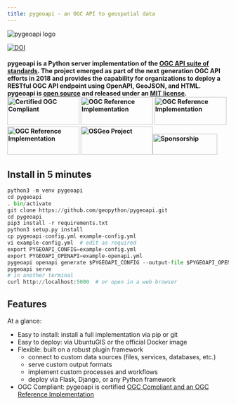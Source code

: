 ```yaml
---
title: pygeoapi - an OGC API to geospatial data
---
```


![pygeoapi logo](img/pygeoapi-logo.png "pygeoapi logo")

[![DOI](https://zenodo.org/badge/121585259.svg)](https://zenodo.org/badge/latestdoi/121585259)

<h4>pygeoapi is a Python server implementation of the <a href="https://ogcapi.ogc.org">OGC API suite of standards</a>. The project emerged as part of the next generation OGC API efforts in 2018 and provides the capability for organizations to deploy a RESTful OGC API endpoint using OpenAPI, GeoJSON, and HTML. pygeoapi is <a href="https://opensource.org">open source</a> and released under an <a href="https://github.com/geopython/pygeoapi/blob/master/LICENSE.md">MIT license</a>.

<br/>
<a title="Certified OGC Compliant" href="https://www.opengeospatial.org/resource/products/details/?pid=1663"><img alt="Certified OGC Compliant" src="https://portal.ogc.org/public_ogc/compliance/OGC_Certified_Badge.png" width="164" height="64"/></a> <a title="OGC Reference Implementation" href="https://www.opengeospatial.org/resource/products/details/?pid=1663"><img alt="OGC Reference Implementation" src="https://portal.ogc.org/public_ogc/compliance/badge.php?s=ogcapi-features-1 1.0&r=1&n=1)" width="164" height="64"/></a> <a title="OGC Reference Implementation" href="https://www.opengeospatial.org/resource/products/details/?pid=1663"><img alt="OGC Reference Implementation" src="https://portal.ogc.org/public_ogc/compliance/badge.php?s=ogcapi-edr-1 1.0.1&r=1&n=1" width="164" height="64"/> <a title="OGC Reference Implementation" href="https://www.opengeospatial.org/resource/products/details/?pid=1663"><img alt="OGC Reference Implementation" src="https://portal.ogc.org/public_ogc/compliance/badge.php?s=ogcapi-tiles-1%201.0&r=1&n=1" width="164" height="64"/></a> <a title="OSGeo Project" href="https://www.osgeo.org/projects/pygeoapi"><img alt="OSGeo Project" src="https://raw.githubusercontent.com/OSGeo/osgeo/master/incubation/project/OSGeo_project.png" width="164" height="64"/></a><a href="https://github.com/geopython/pygeoapi/wiki/Sponsorship"><img alt="Sponsorship" width="147" height="47" src="img/btn_donateCC_LG.gif"/></a>

</h4>

## Install in 5 minutes
```python
python3 -m venv pygeoapi
cd pygeoapi
. bin/activate
git clone https://github.com/geopython/pygeoapi.git
cd pygeoapi
pip3 install -r requirements.txt
python3 setup.py install
cp pygeoapi-config.yml example-config.yml
vi example-config.yml  # edit as required
export PYGEOAPI_CONFIG=example-config.yml
export PYGEOAPI_OPENAPI=example-openapi.yml
pygeoapi openapi generate $PYGEOAPI_CONFIG --output-file $PYGEOAPI_OPENAPI
pygeoapi serve
# in another terminal
curl http://localhost:5000  # or open in a web browser
```

## Features

At a glance:

- Easy to install: install a full implementation via pip or git
- Easy to deploy: via UbuntuGIS or the official Docker image
- Flexible: built on a robust plugin framework
    - connect to custom data sources (files, services, databases, etc.)
    - serve custom output formats
    - implement custom processes and workflows
    - deploy via Flask, Django, or any Python framework
- OGC Compliant: pygeoapi is certified [OGC Compliant and an OGC Reference Implementation](https://www.opengeospatial.org/resource/products/details/?pid=1663)
